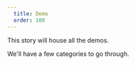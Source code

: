 ```yaml
---
  title: Demo
  order: 100
---
```


This story will house all the demos.

We'll have a few categories to go through.